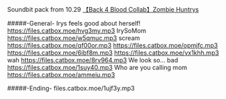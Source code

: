 Soundbit pack from 10.29 [【Back 4 Blood Collab】Zombie Huntrys](www.youtube.com/watch?v=UjumUv4Jgcs)

#####-General-
Irys feels good about herself!
https://files.catbox.moe/hvg3my.mp3
IrySoMom
https://files.catbox.moe/w5qmuc.mp3
scream
https://files.catbox.moe/qf00or.mp3
https://files.catbox.moe/opmjfc.mp3
https://files.catbox.moe/6ibf8m.mp3
https://files.catbox.moe/vx1khh.mp3
wah
https://files.catbox.moe/8rv964.mp3
We look so... bad
https://files.catbox.moe/1suy40.mp3
Who are you calling mom
https://files.catbox.moe/ammeiu.mp3

#####-Ending-
files.catbox.moe/1ujf3y.mp3
